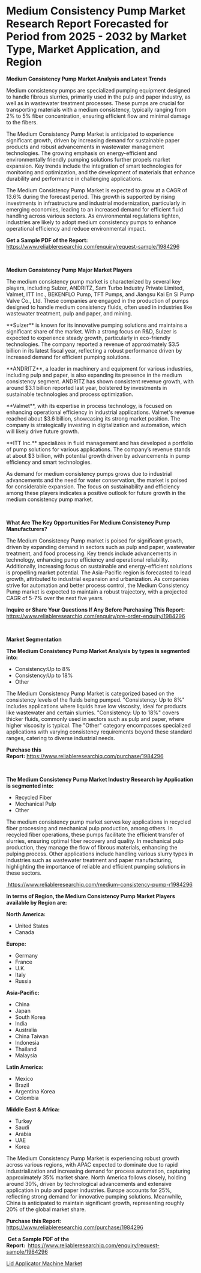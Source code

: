 <p><h1>Medium Consistency Pump Market Research Report Forecasted for Period from 2025 -  2032 by Market Type, Market Application, and Region</h1></p><p><strong>Medium Consistency Pump Market Analysis and Latest Trends</strong></p>
<p><p>Medium consistency pumps are specialized pumping equipment designed to handle fibrous slurries, primarily used in the pulp and paper industry, as well as in wastewater treatment processes. These pumps are crucial for transporting materials with a medium consistency, typically ranging from 2% to 5% fiber concentration, ensuring efficient flow and minimal damage to the fibers.</p><p>The Medium Consistency Pump Market is anticipated to experience significant growth, driven by increasing demand for sustainable paper products and robust advancements in wastewater management technologies. The growing emphasis on energy-efficient and environmentally friendly pumping solutions further propels market expansion. Key trends include the integration of smart technologies for monitoring and optimization, and the development of materials that enhance durability and performance in challenging applications.</p><p>The Medium Consistency Pump Market is expected to grow at a CAGR of 13.6% during the forecast period. This growth is supported by rising investments in infrastructure and industrial modernization, particularly in emerging economies, leading to an increased demand for efficient fluid handling across various sectors. As environmental regulations tighten, industries are likely to adopt medium consistency pumps to enhance operational efficiency and reduce environmental impact.</p></p>
<p><strong>Get a Sample PDF of the Report:&nbsp;</strong> <a href="https://www.reliableresearchiq.com/enquiry/request-sample/1984296?utm_campaign=2443&utm_medium=2&utm_source=Github&utm_content=ia&utm_term=10042025&utm_id=medium-consistency-pump">https://www.reliableresearchiq.com/enquiry/request-sample/1984296</a></p>
<p>&nbsp;</p>
<p><strong>Medium Consistency Pump Major Market Players</strong></p>
<p><p>The medium consistency pump market is characterized by several key players, including Sulzer, ANDRITZ, Sam Turbo Industry Private Limited, Valmet, ITT Inc., BEKENFLO Pump, TFT Pumps, and Jiangsu Kai En Si Pump Valve Co., Ltd. These companies are engaged in the production of pumps designed to handle medium consistency fluids, often used in industries like wastewater treatment, pulp and paper, and mining.</p><p>**Sulzer** is known for its innovative pumping solutions and maintains a significant share of the market. With a strong focus on R&D, Sulzer is expected to experience steady growth, particularly in eco-friendly technologies. The company reported a revenue of approximately $3.5 billion in its latest fiscal year, reflecting a robust performance driven by increased demand for efficient pumping solutions.</p><p>**ANDRITZ**, a leader in machinery and equipment for various industries, including pulp and paper, is also expanding its presence in the medium consistency segment. ANDRITZ has shown consistent revenue growth, with around $3.1 billion reported last year, bolstered by investments in sustainable technologies and process optimization.</p><p>**Valmet**, with its expertise in process technology, is focused on enhancing operational efficiency in industrial applications. Valmet's revenue reached about $3.6 billion, showcasing its strong market position. The company is strategically investing in digitalization and automation, which will likely drive future growth.</p><p>**ITT Inc.** specializes in fluid management and has developed a portfolio of pump solutions for various applications. The company’s revenue stands at about $3 billion, with potential growth driven by advancements in pump efficiency and smart technologies.</p><p>As demand for medium consistency pumps grows due to industrial advancements and the need for water conservation, the market is poised for considerable expansion. The focus on sustainability and efficiency among these players indicates a positive outlook for future growth in the medium consistency pump market.</p></p>
<p>&nbsp;</p>
<p><strong>What Are The Key Opportunities For Medium Consistency Pump Manufacturers?</strong></p>
<p><p>The Medium Consistency Pump market is poised for significant growth, driven by expanding demand in sectors such as pulp and paper, wastewater treatment, and food processing. Key trends include advancements in technology, enhancing pump efficiency and operational reliability. Additionally, increasing focus on sustainable and energy-efficient solutions is propelling market potential. The Asia-Pacific region is forecasted to lead growth, attributed to industrial expansion and urbanization. As companies strive for automation and better process control, the Medium Consistency Pump market is expected to maintain a robust trajectory, with a projected CAGR of 5-7% over the next five years.</p></p>
<p><strong>Inquire or Share Your Questions If Any Before Purchasing This Report:</strong> <a href="https://www.reliableresearchiq.com/enquiry/pre-order-enquiry/1984296?utm_campaign=2443&utm_medium=2&utm_source=Github&utm_content=ia&utm_term=10042025&utm_id=medium-consistency-pump">https://www.reliableresearchiq.com/enquiry/pre-order-enquiry/1984296</a></p>
<p>&nbsp;</p>
<p><strong>Market Segmentation</strong></p>
<p><strong>The Medium Consistency Pump Market Analysis by types is segmented into:</strong></p>
<p><ul><li>Consistency:Up to 8%</li><li>Consistency:Up to 18%</li><li>Other</li></ul></p>
<p><p>The Medium Consistency Pump Market is categorized based on the consistency levels of the fluids being pumped. "Consistency: Up to 8%" includes applications where liquids have low viscosity, ideal for products like wastewater and certain slurries. "Consistency: Up to 18%" covers thicker fluids, commonly used in sectors such as pulp and paper, where higher viscosity is typical. The "Other" category encompasses specialized applications with varying consistency requirements beyond these standard ranges, catering to diverse industrial needs.</p></p>
<p><strong>Purchase this Report:&nbsp;</strong><a href="https://www.reliableresearchiq.com/purchase/1984296?utm_campaign=2443&utm_medium=2&utm_source=Github&utm_content=ia&utm_term=10042025&utm_id=medium-consistency-pump">https://www.reliableresearchiq.com/purchase/1984296</a></p>
<p>&nbsp;</p>
<p><strong>The Medium Consistency Pump Market Industry Research by Application is segmented into:</strong></p>
<p><ul><li>Recycled Fiber</li><li>Mechanical Pulp</li><li>Other</li></ul></p>
<p><p>The medium consistency pump market serves key applications in recycled fiber processing and mechanical pulp production, among others. In recycled fiber operations, these pumps facilitate the efficient transfer of slurries, ensuring optimal fiber recovery and quality. In mechanical pulp production, they manage the flow of fibrous materials, enhancing the pulping process. Other applications include handling various slurry types in industries such as wastewater treatment and paper manufacturing, highlighting the importance of reliable and efficient pumping solutions in these sectors.</p></p>
<p><a href="https://www.reliableresearchiq.com/medium-consistency-pump-r1984296?utm_campaign=2443&utm_medium=2&utm_source=Github&utm_content=ia&utm_term=10042025&utm_id=medium-consistency-pump">&nbsp;https://www.reliableresearchiq.com/medium-consistency-pump-r1984296</a></p>
<p><strong>In terms of Region, the Medium Consistency Pump Market Players available by Region are:</strong></p>
<p>
    <p> <strong> North America: </strong>
        <ul>
            <li>United States</li>
            <li>Canada</li>
        </ul>
        </p> 
    <p> <strong> Europe: </strong>
        <ul>
            <li>Germany</li>
            <li>France</li>
            <li>U.K.</li>
            <li>Italy</li>
            <li>Russia</li>
        </ul>
        </p> 
    <p> <strong> Asia-Pacific: </strong>
        <ul>
            <li>China</li>
            <li>Japan</li>
            <li>South Korea</li>
            <li>India</li>
            <li>Australia</li>
            <li>China Taiwan</li>
            <li>Indonesia</li>
            <li>Thailand</li>
            <li>Malaysia</li>
        </ul>
        </p> 
    <p> <strong> Latin America: </strong>
        <ul>
            <li>Mexico</li>
            <li>Brazil</li>
            <li>Argentina Korea</li>
            <li>Colombia</li>
        </ul>
        </p> 
    <p> <strong> Middle East & Africa: </strong>
        <ul>
            <li>Turkey</li>
            <li>Saudi</li>
            <li>Arabia</li>
            <li>UAE</li>
            <li>Korea</li>
        </ul>
    </p>
    </p>
<p><p>The Medium Consistency Pump Market is experiencing robust growth across various regions, with APAC expected to dominate due to rapid industrialization and increasing demand for process automation, capturing approximately 35% market share. North America follows closely, holding around 30%, driven by technological advancements and extensive application in pulp and paper industries. Europe accounts for 25%, reflecting strong demand for innovative pumping solutions. Meanwhile, China is anticipated to maintain significant growth, representing roughly 20% of the global market share.</p></p>
<p><strong>Purchase this Report: </strong><a href="https://www.reliableresearchiq.com/purchase/1984296?utm_campaign=2443&utm_medium=2&utm_source=Github&utm_content=ia&utm_term=10042025&utm_id=medium-consistency-pump">https://www.reliableresearchiq.com/purchase/1984296</a></p>
<p>&nbsp;<strong>Get a Sample PDF of the Report:&nbsp;&nbsp;</strong><a href="https://www.reliableresearchiq.com/enquiry/request-sample/1984296?utm_campaign=2443&utm_medium=2&utm_source=Github&utm_content=ia&utm_term=10042025&utm_id=medium-consistency-pump">https://www.reliableresearchiq.com/enquiry/request-sample/1984296</a></p>
<p><strong></strong></p>
<p><p><a href="https://github.com/forttgoddym7/Market-Research-Report-List-1/blob/main/lid-applicator-machine-market.md?utm_campaign=2443&utm_medium=2&utm_source=Github&utm_content=ia&utm_term=10042025&utm_id=medium-consistency-pump">Lid Applicator Machine Market</a></p></p>